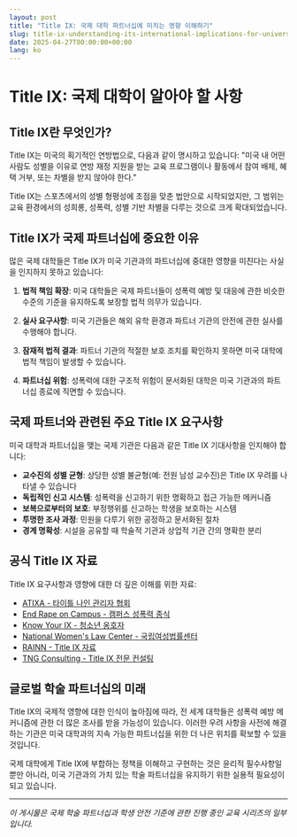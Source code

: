 ```yaml
---
layout: post
title: "Title IX: 국제 대학 파트너십에 미치는 영향 이해하기"
slug: title-ix-understanding-its-international-implications-for-university-partnerships-ko
date: 2025-04-27T00:00:00+00:00
lang: ko
---
```


# Title IX: 국제 대학이 알아야 할 사항

## Title IX란 무엇인가?

Title IX는 미국의 획기적인 연방법으로, 다음과 같이 명시하고 있습니다: "미국 내 어떤 사람도 성별을 이유로 연방 재정 지원을 받는 교육 프로그램이나 활동에서 참여 배제, 혜택 거부, 또는 차별을 받지 않아야 한다."

Title IX는 스포츠에서의 성별 형평성에 초점을 맞춘 법안으로 시작되었지만, 그 범위는 교육 환경에서의 성희롱, 성폭력, 성별 기반 차별을 다루는 것으로 크게 확대되었습니다.

## Title IX가 국제 파트너십에 중요한 이유

많은 국제 대학들은 Title IX가 미국 기관과의 파트너십에 중대한 영향을 미친다는 사실을 인지하지 못하고 있습니다:

1. **법적 책임 확장**: 미국 대학들은 국제 파트너들이 성폭력 예방 및 대응에 관한 비슷한 수준의 기준을 유지하도록 보장할 법적 의무가 있습니다.

2. **실사 요구사항**: 미국 기관들은 해외 유학 환경과 파트너 기관의 안전에 관한 실사를 수행해야 합니다.

3. **잠재적 법적 결과**: 파트너 기관의 적절한 보호 조치를 확인하지 못하면 미국 대학에 법적 책임이 발생할 수 있습니다.

4. **파트너십 위험**: 성폭력에 대한 구조적 위험이 문서화된 대학은 미국 기관과의 파트너십 종료에 직면할 수 있습니다.

## 국제 파트너와 관련된 주요 Title IX 요구사항

미국 대학과 파트너십을 맺는 국제 기관은 다음과 같은 Title IX 기대사항을 인지해야 합니다:

* **교수진의 성별 균형**: 상당한 성별 불균형(예: 전원 남성 교수진)은 Title IX 우려를 나타낼 수 있습니다
* **독립적인 신고 시스템**: 성폭력을 신고하기 위한 명확하고 접근 가능한 메커니즘
* **보복으로부터의 보호**: 부정행위를 신고하는 학생을 보호하는 시스템
* **투명한 조사 과정**: 민원을 다루기 위한 공정하고 문서화된 절차
* **경계 명확성**: 시설을 공유할 때 학술적 기관과 상업적 기관 간의 명확한 분리

## 공식 Title IX 자료

Title IX 요구사항과 영향에 대한 더 깊은 이해를 위한 자료:

* [ATIXA - 타이틀 나인 관리자 협회](https://www.atixa.org/)
* [End Rape on Campus - 캠퍼스 성폭력 종식](https://endrapeoncampus.org/laws/)
* [Know Your IX - 청소년 옹호자](https://www.advocatesforyouth.org/campaigns/know-your-ix/)
* [National Women's Law Center - 국립여성법률센터](https://nwlc.org/issue/education-title-ix/)
* [RAINN - Title IX 자료](https://rainn.org/title-ix)
* [TNG Consulting - Title IX 전문 컨설팅](https://www.tngconsulting.com/consulting/title-ix/)

## 글로벌 학술 파트너십의 미래

Title IX의 국제적 영향에 대한 인식이 높아짐에 따라, 전 세계 대학들은 성폭력 예방 메커니즘에 관한 더 많은 조사를 받을 가능성이 있습니다. 이러한 우려 사항을 사전에 해결하는 기관은 미국 대학과의 지속 가능한 파트너십을 위한 더 나은 위치를 확보할 수 있을 것입니다.

국제 대학에게 Title IX에 부합하는 정책을 이해하고 구현하는 것은 윤리적 필수사항일 뿐만 아니라, 미국 기관과의 가치 있는 학술 파트너십을 유지하기 위한 실용적 필요성이 되고 있습니다.

---

*이 게시물은 국제 학술 파트너십과 학생 안전 기준에 관한 진행 중인 교육 시리즈의 일부입니다.*
